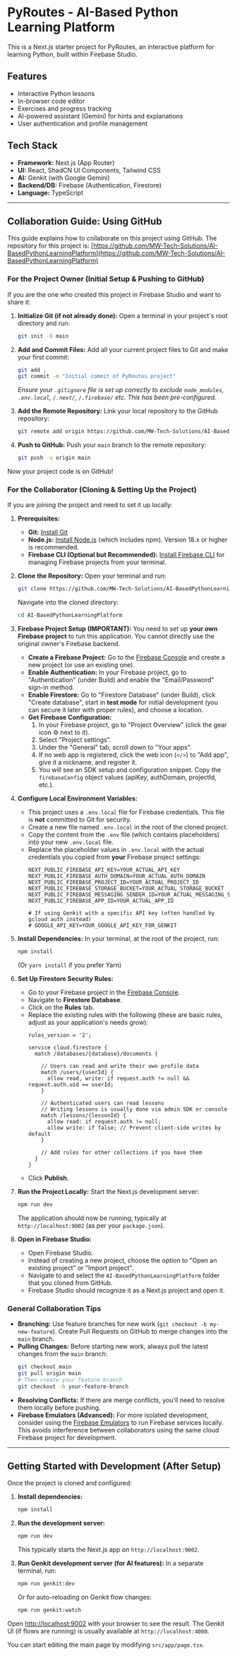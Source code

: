 # PyRoutes - AI-Based Python Learning Platform

This is a Next.js starter project for PyRoutes, an interactive platform for learning Python, built within Firebase Studio.

## Features

*   Interactive Python lessons
*   In-browser code editor
*   Exercises and progress tracking
*   AI-powered assistant (Gemini) for hints and explanations
*   User authentication and profile management

## Tech Stack

*   **Framework:** Next.js (App Router)
*   **UI:** React, ShadCN UI Components, Tailwind CSS
*   **AI:** Genkit (with Google Gemini)
*   **Backend/DB:** Firebase (Authentication, Firestore)
*   **Language:** TypeScript

---

## Collaboration Guide: Using GitHub

This guide explains how to collaborate on this project using GitHub. The repository for this project is: [https://github.com/MW-Tech-Solutions/AI-BasedPythonLearningPlatform](https://github.com/MW-Tech-Solutions/AI-BasedPythonLearningPlatform)

### For the Project Owner (Initial Setup & Pushing to GitHub)

If you are the one who created this project in Firebase Studio and want to share it:

1.  **Initialize Git (if not already done):**
    Open a terminal in your project's root directory and run:
    ```bash
    git init -b main
    ```

2.  **Add and Commit Files:**
    Add all your current project files to Git and make your first commit:
    ```bash
    git add .
    git commit -m "Initial commit of PyRoutes project"
    ```
    *Ensure your `.gitignore` file is set up correctly to exclude `node_modules`, `.env.local`, `/.next/`, `/.firebase/` etc. This has been pre-configured.*

3.  **Add the Remote Repository:**
    Link your local repository to the GitHub repository:
    ```bash
    git remote add origin https://github.com/MW-Tech-Solutions/AI-BasedPythonLearningPlatform.git
    ```

4.  **Push to GitHub:**
    Push your `main` branch to the remote repository:
    ```bash
    git push -u origin main
    ```

Now your project code is on GitHub!

### For the Collaborator (Cloning & Setting Up the Project)

If you are joining the project and need to set it up locally:

1.  **Prerequisites:**
    *   **Git:** [Install Git](https://git-scm.com/book/en/v2/Getting-Started-Installing-Git)
    *   **Node.js:** [Install Node.js](https://nodejs.org/) (which includes npm). Version 18.x or higher is recommended.
    *   **Firebase CLI (Optional but Recommended):** [Install Firebase CLI](https://firebase.google.com/docs/cli#setup_update_cli) for managing Firebase projects from your terminal.

2.  **Clone the Repository:**
    Open your terminal and run:
    ```bash
    git clone https://github.com/MW-Tech-Solutions/AI-BasedPythonLearningPlatform.git
    ```
    Navigate into the cloned directory:
    ```bash
    cd AI-BasedPythonLearningPlatform
    ```

3.  **Firebase Project Setup (IMPORTANT):**
    You need to set up **your own Firebase project** to run this application. You cannot directly use the original owner's Firebase backend.

    *   **Create a Firebase Project:** Go to the [Firebase Console](https://console.firebase.google.com/) and create a new project (or use an existing one).
    *   **Enable Authentication:** In your Firebase project, go to "Authentication" (under Build) and enable the "Email/Password" sign-in method.
    *   **Enable Firestore:** Go to "Firestore Database" (under Build), click "Create database", start in **test mode** for initial development (you can secure it later with proper rules), and choose a location.
    *   **Get Firebase Configuration:**
        1.  In your Firebase project, go to "Project Overview" (click the gear icon ⚙️ next to it).
        2.  Select "Project settings".
        3.  Under the "General" tab, scroll down to "Your apps".
        4.  If no web app is registered, click the web icon (`</>`) to "Add app", give it a nickname, and register it.
        5.  You will see an SDK setup and configuration snippet. Copy the `firebaseConfig` object values (apiKey, authDomain, projectId, etc.).

4.  **Configure Local Environment Variables:**
    *   This project uses a `.env.local` file for Firebase credentials. This file is **not** committed to Git for security.
    *   Create a new file named `.env.local` in the root of the cloned project.
    *   Copy the content from the `.env` file (which contains placeholders) into your new `.env.local` file.
    *   Replace the placeholder values in `.env.local` with the actual credentials you copied from **your** Firebase project settings:
        ```env
        NEXT_PUBLIC_FIREBASE_API_KEY=YOUR_ACTUAL_API_KEY
        NEXT_PUBLIC_FIREBASE_AUTH_DOMAIN=YOUR_ACTUAL_AUTH_DOMAIN
        NEXT_PUBLIC_FIREBASE_PROJECT_ID=YOUR_ACTUAL_PROJECT_ID
        NEXT_PUBLIC_FIREBASE_STORAGE_BUCKET=YOUR_ACTUAL_STORAGE_BUCKET
        NEXT_PUBLIC_FIREBASE_MESSAGING_SENDER_ID=YOUR_ACTUAL_MESSAGING_SENDER_ID
        NEXT_PUBLIC_FIREBASE_APP_ID=YOUR_ACTUAL_APP_ID

        # If using Genkit with a specific API key (often handled by gcloud auth instead)
        # GOOGLE_API_KEY=YOUR_GOOGLE_API_KEY_FOR_GENKIT
        ```

5.  **Install Dependencies:**
    In your terminal, at the root of the project, run:
    ```bash
    npm install
    ```
    (Or `yarn install` if you prefer Yarn)

6.  **Set Up Firestore Security Rules:**
    *   Go to your Firebase project in the [Firebase Console](https://console.firebase.google.com/).
    *   Navigate to **Firestore Database**.
    *   Click on the **Rules** tab.
    *   Replace the existing rules with the following (these are basic rules, adjust as your application's needs grow):
        ```rules
        rules_version = '2';

        service cloud.firestore {
          match /databases/{database}/documents {

            // Users can read and write their own profile data
            match /users/{userId} {
              allow read, write: if request.auth != null && request.auth.uid == userId;
            }

            // Authenticated users can read lessons
            // Writing lessons is usually done via admin SDK or console
            match /lessons/{lessonId} {
              allow read: if request.auth != null;
              allow write: if false; // Prevent client-side writes by default
            }

            // Add rules for other collections if you have them
          }
        }
        ```
    *   Click **Publish**.

7.  **Run the Project Locally:**
    Start the Next.js development server:
    ```bash
    npm run dev
    ```
    The application should now be running, typically at `http://localhost:9002` (as per your `package.json`).

8.  **Open in Firebase Studio:**
    *   Open Firebase Studio.
    *   Instead of creating a new project, choose the option to "Open an existing project" or "Import project".
    *   Navigate to and select the `AI-BasedPythonLearningPlatform` folder that you cloned from GitHub.
    *   Firebase Studio should recognize it as a Next.js project and open it.

### General Collaboration Tips

*   **Branching:** Use feature branches for new work (`git checkout -b my-new-feature`). Create Pull Requests on GitHub to merge changes into the `main` branch.
*   **Pulling Changes:** Before starting new work, always pull the latest changes from the `main` branch:
    ```bash
    git checkout main
    git pull origin main
    # Then create your feature branch
    git checkout -b your-feature-branch
    ```
*   **Resolving Conflicts:** If there are merge conflicts, you'll need to resolve them locally before pushing.
*   **Firebase Emulators (Advanced):** For more isolated development, consider using the [Firebase Emulators](https://firebase.google.com/docs/emulator-suite) to run Firebase services locally. This avoids interference between collaborators using the same cloud Firebase project for development.

---

## Getting Started with Development (After Setup)

Once the project is cloned and configured:

1.  **Install dependencies:**
    ```bash
    npm install
    ```
2.  **Run the development server:**
    ```bash
    npm run dev
    ```
    This typically starts the Next.js app on `http://localhost:9002`.

3.  **Run Genkit development server (for AI features):**
    In a separate terminal, run:
    ```bash
    npm run genkit:dev
    ```
    Or for auto-reloading on Genkit flow changes:
    ```bash
    npm run genkit:watch
    ```

Open [http://localhost:9002](http://localhost:9002) with your browser to see the result.
The Genkit UI (if flows are running) is usually available at `http://localhost:4000`.

You can start editing the main page by modifying `src/app/page.tsx`.
